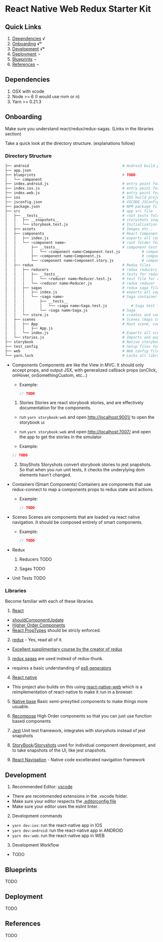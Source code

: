 React Native Web Redux Starter Kit
==================================

## Quick Links
1. [Dependencies](#Dependencies) √ 
3. [Onboarding](#Onboarding) √* 
3. [Development](#Developing) √*
4. [Deployment](#Deployment) ¬
5. [Blueprints](#Blueprints) ¬
6. [References](#References) ¬

Dependencies
------------
1. OSX with xcode
2. Node >= 6 (I would use nvm or n)
3. Yarn >= 0.21.3

Onboarding
----------
Make sure you understand react/redux/redux-sagas. (Links in the libraries section)

Take a quick look at the directory structure. (explanations follow)
### Directory Structure
```bash
├── android                                           # Android build project
├── app.json
├── blueprints                                        # TODO
│   └── component
├── index.android.js                                  # entry point for android
├── index.ios.js                                      # entry point for ios
├── index.web.js                                      # entry point for web
├── ios                                               # IOS build project
├── jsconfig.json                                     # VSCODE JSConfig Project
├── package.json                                      # NPM package file for build scripts.
├── src                                               # app src file
│   ├── __tests__                                     # root tests folder
│   │   ├── __snapshots__                             # storyshots snapshots folder
│   │   └── storybook.test.js                         # Initialization for storyshots
│   ├── assets                                        # Images etc..
│   ├── components                                    # React Components
│   │   ├── index.js                                  # exports all components
│   │   └── <component name>                          # root folder for component
│   │       ├── __tests__                             # component test folder
│   │       │   └── <component name>Component.test.js          # component test file
│   │       ├── <component name>Component.js                   # component file
│   │       └── <component name>Component.story.js             # component story file
│   ├── redux                                         # Redux files
│   │   ├── reducers                                  # redux reducers
│   │   │   ├── __tests__                             # tests for reducers
│   │   │   │   └── <reducer name>Reducer.test.js     # test file for reducer
│   │   │   └── <reducer name>Reducer.js              # redux reducer
│   │   ├── sagas                                     # redux saga files
│   │   │   ├── index.js                              # exports all saga files.
│   │   │   └── <saga name>                           # Saga container
│   │   │       ├── __tests__
│   │   │       │   └── <saga name>Saga.test.js           # Saga test file
│   │   │       └── <saga name>Saga.js                # Saga
│   │   └── store.js                                  # creates and configures the redux store
│   ├── scenes                                        # Scenes (maps to routes, similar to views)
│   │   ├── App                                       # Root scene, contains navigation
│   │   │   ├── App.js
│   │   └── index.js                                  # Exports all scenes
│   └── stories.js                                    # Imports and exports all other stories. 
├── storybook                                         # Native storybook config
├── test_config                                       # Setup files for jest
├── web                                               # Web config files for react-native-web
└── yarn.lock                                         # Locks all libraries in place. 
```
* Components
  Components are like the View in MVC. It should only accept props, and output JSX, with generalized callback props (onClick, onHover, onSomethingCustom, etc...)
  
  * Example: 
    ```js
    // TODO
    ```

  1. Stories
  Stories are react storybook stories, and are effectively documentation for the components. 
    
    * run `yarn storybook:web` and open [http://localhost:9001/](http://localhost:9001/) to open the storybook ui
    
    * run `yarn storybook:web` and open [http://localhost:7007/](http://localhost:7007/) and open the app to get the stories in the simulator

    * Example: 
    ```js
    // TODO
    ```
  2. StoyShots
  Storyshots convert storybook stories to jest snapshots. So that when you run unit tests, it checks the underylying dom elements havn't changed.
  
* Containers (Smart Components)
  Containers are components that use redux-connect to map a components props to redux state and actions. 
  * Example: 
    ```js
    // TODO
    ```
    
* Scenes
  Scenes are components that are loaded via react native navigation. It should be composed entirely of smart components.
  * Example: 
    ```js
    // TODO
    ```

* Redux
  1. Reducers
  TODO
  
  2. Sagas
  TODO
  
* Unit Tests
  TODO


### Libraries
Become familiar with each of these libraries.

1. [React](https://facebook.github.io/react/)
  * [shouldComponentUpdate](https://facebook.github.io/react/docs/optimizing-performance.html#shouldcomponentupdate-in-action)
  * [Higher Order Components](https://facebook.github.io/react/docs/higher-order-components.html)
  * [React PropTypes](https://facebook.github.io/react/docs/typechecking-with-proptypes.html) should be stricly enforced.

2. [redux](http://redux.js.org/) - Yes, read all of it.
  * [Excellent supplimentary course by the creator of redux](https://egghead.io/courses/getting-started-with-redux)

3. [redux sagas](https://redux-saga.github.io/redux-saga/) are used instead of redux-thunk.
  * requires a basic understanding of [es6 generators](https://davidwalsh.name/es6-generators)

4. [React native](https://facebook.github.io/react-native/)
  * This project also builds on this using [react-native-web](https://github.com/necolas/react-native-web)
    which is a reimplementation of react-native to make it run in a browser.

5. [Native base](https://nativebase.io/) Basic semi-presytled components to make things more usuable.

6. [Recompose](https://github.com/acdlite/recompose) High Order components so that you can just use function based components

7. [Jest](https://facebook.github.io/jest/) Unit test framework, integrates with storyshots instead of jest snapshots

8. [StoryBook](https://github.com/storybooks/react-storybook)/[Storyshots](https://github.com/storybooks/storyshots)
used for individual component development, and to take snapshots of the UI, like jest snapshots.

9. [React Navigation](https://reactnavigation.org/docs/intro/) - Native code excellerated navigation framework

Development
-----------
1. Recommended Editor: [vscode](https://code.visualstudio.com/)
  * There are recommended extensions in the .vscode folder. 
  * Make sure your editor respects the [.editorconfig file](http://editorconfig.org/)
  * Make sure your editor uses the eslint linter.
  
2. Development commands
  * `yarn dev:ios`: run the react-native app in IOS
  * `yarn dev:android`: run the react-native app in ANDROID
  * `yarn dev:web`: run the react-native app in WEB

3. Development Workflow 
  * TODO

Blueprints
----------
TODO

Deployment
----------
TODO

References
----------
TODO

